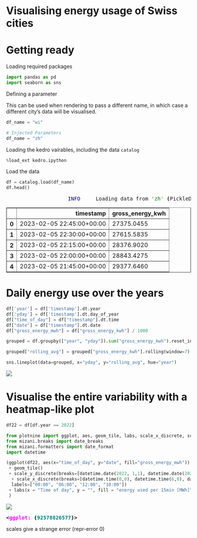 Visualising energy usage of Swiss cities
================

# Getting ready

Loading required packages

``` python
import pandas as pd
import seaborn as sns
```

Defining a parameter

This can be used when rendering to pass a different name, in which case
a different city’s data will be visualised.

``` python
df_name = "wi"
```

``` python
# Injected Parameters
df_name = "zh"
```

Loading the kedro vairables, including the data `catalog`

``` python
%load_ext kedro.ipython
```

Load the data

``` python
df = catalog.load(df_name)
df.head()
```

<pre style="white-space:pre;overflow-x:auto;line-height:normal;font-family:Menlo,'DejaVu Sans Mono',consolas,'Courier New',monospace"><span style="color: #7fbfbf; text-decoration-color: #7fbfbf">                    </span><span style="color: #000080; text-decoration-color: #000080">INFO    </span> Loading data from <span style="color: #008000; text-decoration-color: #008000">'zh'</span> <span style="font-weight: bold">(</span>PickleDataSet<span style="font-weight: bold">)</span><span style="color: #808000; text-decoration-color: #808000">...</span>                          <a href="file://C:\Users\sara\.virtualenvs\energy-JbBSA9-6\lib\site-packages\kedro\io\data_catalog.py" target="_blank"><span style="color: #7f7f7f; text-decoration-color: #7f7f7f">data_catalog.py</span></a><span style="color: #7f7f7f; text-decoration-color: #7f7f7f">:</span><a href="file://C:\Users\sara\.virtualenvs\energy-JbBSA9-6\lib\site-packages\kedro\io\data_catalog.py#343" target="_blank"><span style="color: #7f7f7f; text-decoration-color: #7f7f7f">343</span></a>
</pre>
<div>
<style scoped>
    .dataframe tbody tr th:only-of-type {
        vertical-align: middle;
    }

    .dataframe tbody tr th {
        vertical-align: top;
    }

    .dataframe thead th {
        text-align: right;
    }
</style>
<table border="1" class="dataframe">
  <thead>
    <tr style="text-align: right;">
      <th></th>
      <th>timestamp</th>
      <th>gross_energy_kwh</th>
    </tr>
  </thead>
  <tbody>
    <tr>
      <th>0</th>
      <td>2023-02-05 22:45:00+00:00</td>
      <td>27375.0455</td>
    </tr>
    <tr>
      <th>1</th>
      <td>2023-02-05 22:30:00+00:00</td>
      <td>27615.5835</td>
    </tr>
    <tr>
      <th>2</th>
      <td>2023-02-05 22:15:00+00:00</td>
      <td>28376.9020</td>
    </tr>
    <tr>
      <th>3</th>
      <td>2023-02-05 22:00:00+00:00</td>
      <td>28843.4275</td>
    </tr>
    <tr>
      <th>4</th>
      <td>2023-02-05 21:45:00+00:00</td>
      <td>29377.6460</td>
    </tr>
  </tbody>
</table>
</div>

# Daily energy use over the years

``` python
df['year'] = df['timestamp'].dt.year
df['yday'] = df['timestamp'].dt.day_of_year
df["time_of_day"] = df["timestamp"].dt.time
df["date"] = df["timestamp"].dt.date
df["gross_energy_mwh"] = df["gross_energy_kwh"] / 1000

grouped = df.groupby(["year", "yday"]).sum("gross_energy_kwh").reset_index()

grouped["rolling_avg"] = grouped["gross_energy_kwh"].rolling(window=7).mean()
```

``` python
sns.lineplot(data=grouped, x="yday", y="rolling_avg", hue="year")
```

![](visualise_energy_files/figure-gfm/cell-8-output-1.png)

# Visualise the entire variability with a heatmap-like plot

``` python
df22 = df[df.year == 2022]
```

``` python
from plotnine import ggplot, aes, geom_tile, labs, scale_x_discrete, scale_y_discrete
from mizani.breaks import date_breaks
from mizani.formatters import date_format
import datetime
```

``` python
(ggplot(df22, aes(x="time_of_day", y="date", fill="gross_energy_mwh"))
 + geom_tile()
 + scale_y_discrete(breaks=[datetime.date(2022, 1,1), datetime.date(2022,4,1), datetime.date(2022,7,1), datetime.date(2022,10,1)], labels=["Jan", "Apr", "July", "Oct"], limits=df22.date.unique()[::-1])
  + scale_x_discrete(breaks=[datetime.time(0,0), datetime.time(6,0), datetime.time(12,0), datetime.time(18,0)],
  labels=["00:00", "06:00", "12:00", "18:00"])
 + labs(x = "Time of day", y = "", fill = "energy used per 15min [MWh]", title= "2022")
 )
```

![](visualise_energy_files/figure-gfm/cell-11-output-1.png)

<pre style="white-space:pre;overflow-x:auto;line-height:normal;font-family:Menlo,'DejaVu Sans Mono',consolas,'Courier New',monospace"><span style="font-weight: bold">&lt;</span><span style="color: #ff00ff; text-decoration-color: #ff00ff; font-weight: bold">ggplot:</span><span style="color: #000000; text-decoration-color: #000000"> </span><span style="color: #000000; text-decoration-color: #000000; font-weight: bold">(</span><span style="color: #008080; text-decoration-color: #008080; font-weight: bold">92578826577</span><span style="color: #000000; text-decoration-color: #000000; font-weight: bold">)</span><span style="font-weight: bold">&gt;</span>
</pre>

scales give a strange error (repr-error 0)
